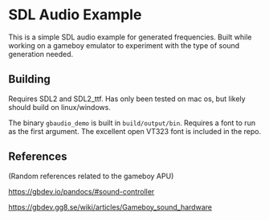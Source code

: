 SDL Audio Example
=================

This is a simple SDL audio example for generated frequencies. Built while working on a gameboy emulator to experiment with the type of sound generation needed.

## Building

Requires SDL2 and SDL2_ttf. Has only been tested on mac os, but likely should build on linux/windows.

The binary `gbaudio_demo` is built in `build/output/bin`. Requires a font to run as the first argument. The excellent open VT323 font is included in the repo.

## References

(Random references related to the gameboy APU)

https://gbdev.io/pandocs/#sound-controller

https://gbdev.gg8.se/wiki/articles/Gameboy_sound_hardware
